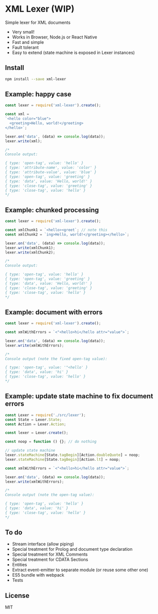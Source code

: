 # XML Lexer (WIP)

Simple lexer for XML documents
- Very small!
- Works in Browser, Node.js or React Native
- Fast and simple
- Fault tolerant
- Easy to extend (state machine is exposed in Lexer instances)

## Install

```bash
npm install --save xml-lexer
```

## Example: happy case

```javascript
const lexer = require('xml-lexer').create();

const xml =
`<hello color="blue">
  <greeting>Hello, world!</greeting>
</hello>`;

lexer.on('data', (data) => console.log(data));
lexer.write(xml);

/*
Console output:

{ type: 'open-tag', value: 'hello' }
{ type: 'attribute-name', value: 'color' }
{ type: 'attribute-value', value: 'blue' }
{ type: 'open-tag', value: 'greeting' }
{ type: 'data', value: 'Hello, world!' }
{ type: 'close-tag', value: 'greeting' }
{ type: 'close-tag', value: 'hello' }
*/
```
## Example: chunked processing

```javascript
const lexer = require('xml-lexer').create();

const xmlChunk1 = `<hello><greet`; // note this
const xmlChunk2 = `ing>Hello, world!</greeting></hello>`;

lexer.on('data', (data) => console.log(data));
lexer.write(xmlChunk1);
lexer.write(xmlChunk2);

/*
Console output:

{ type: 'open-tag', value: 'hello' }
{ type: 'open-tag', value: 'greeting' }
{ type: 'data', value: 'Hello, world!' }
{ type: 'close-tag', value: 'greeting' }
{ type: 'close-tag', value: 'hello' }
*/
```

## Example: document with errors

```javascript
const lexer = require('xml-lexer').create();

const xmlWithErrors = `<"<hello>hi</hello attr="value">`;

lexer.on('data', (data) => console.log(data));
lexer.write(xmlWithErrors);

/*
Console output (note the fixed open-tag value):

{ type: 'open-tag', value: '"<hello' }
{ type: 'data', value: 'hi' }
{ type: 'close-tag', value: 'hello' }
*/
```

## Example: update state machine to fix document errors

```javascript
const Lexer = require('./src/lexer');
const State = Lexer.State;
const Action = Lexer.Action;

const lexer = Lexer.create();

const noop = function () {}; // do nothing

// update state machine
lexer.stateMachine[State.tagBegin][Action.doubleQuote] = noop;
lexer.stateMachine[State.tagBegin][Action.lt] = noop;

const xmlWithErrors = `<"<hello>hi</hello attr="value">`;

lexer.on('data', (data) => console.log(data));
lexer.write(xmlWithErrors);

/*
Console output (note the open-tag value):

{ type: 'open-tag', value: 'hello' }
{ type: 'data', value: 'hi' }
{ type: 'close-tag', value: 'hello' }
*/
```
## To do

- Stream interface (allow piping)
- Special treatment for Prolog and document type declaration
- Special treatment for XML Comments
- Special treatment for CDATA Sections
- Entities
- Extract event-emitter to separate module (or reuse some other one)
- ES5 bundle with webpack
- Tests

## License

MIT
